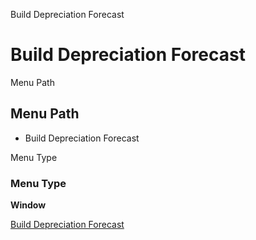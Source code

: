 
Build Depreciation Forecast
# Build Depreciation Forecast



Menu Path
## Menu Path



- Build Depreciation Forecast

Menu Type
### Menu Type

**Window**


[Build Depreciation Forecast](../../functional-guide/window/window-build-depreciation-forecast.md)